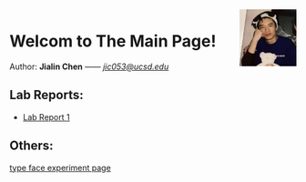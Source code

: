 <img style="float: right;" src="selfie.jpg" alt = "selfie" width = "100"/>

# Welcom to The Main Page!

Author: **Jialin Chen** —— *jic053@ucsd.edu*

## Lab Reports:

* [Lab Report 1](lab-report-1-week-2.md)

## Others:

[type face experiment page](format_experiment.md)